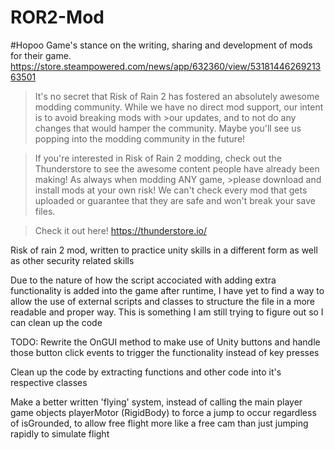 # ROR2-Mod

#Hopoo Game's stance on the writing, sharing and development of mods for their game.
https://store.steampowered.com/news/app/632360/view/5318144626921363501

>It's no secret that Risk of Rain 2 has fostered an absolutely awesome modding community. While we have no direct mod support, our intent is to avoid breaking mods with >our updates, and to not do any changes that would hamper the community. Maybe you'll see us popping into the modding community in the future!

>If you're interested in Risk of Rain 2 modding, check out the Thunderstore to see the awesome content people have already been making! As always when modding ANY game, >please download and install mods at your own risk! We can't check every mod that gets uploaded or guarantee that they are safe and won't break your save files.

>Check it out here! https://thunderstore.io/


Risk of rain 2 mod, written to practice unity skills in a different form as well as other security related skills

Due to the nature of how the script accociated with adding extra functionality is added into the game after runtime, I have yet to find a way to allow
the use of external scripts and classes to structure the file in a more readable and proper way. This is something I am still trying to figure out so I can 
clean up the code 

TODO:
  Rewrite the OnGUI method to make use of Unity buttons and handle those button click events to trigger the functionality instead of key presses
  
  Clean up the code by extracting functions and other code into it's respective classes
  
  Make a better written 'flying' system, instead of calling the main player game objects playerMotor (RigidBody) to force a jump to occur regardless of isGrounded,
   to allow free flight more like a free cam than just jumping rapidly to simulate flight
